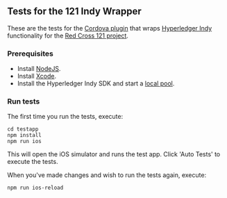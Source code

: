 Tests for the 121 Indy Wrapper
------------------------------

These are the tests for the [Cordova plugin][1] that wraps [Hyperledger Indy][2]
functionality for the [Red Cross 121 project][3].

### Prerequisites

   * Install [NodeJS][4].
   * Install [Xcode][5].
   * Install the Hyperledger Indy SDK and start a [local pool][6].

### Run tests

The first time you run the tests, execute:

    cd testapp
    npm install
    npm run ios

This will open the iOS simulator and runs the test app.
Click 'Auto Tests' to execute the tests.

When you've made changes and wish to run the tests again, execute:

    npm run ios-reload

[1]: https://github.com/global-121/121-indy-wrapper-ios
[2]: https://www.hyperledger.org/projects/hyperledger-indy
[3]: https://www.121.global
[4]: https://nodejs.org/en/
[5]: https://developer.apple.com/xcode/
[6]: https://github.com/hyperledger/indy-sdk#how-to-start-local-nodes-pool-with-docker
